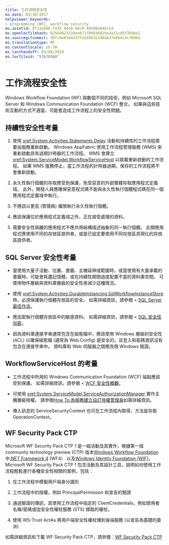 ```yaml
---
title: 工作流程安全性
ms.date: 03/30/2017
helpviewer_keywords:
- programming [WF], workflow security
ms.assetid: d712a566-f435-44c0-b8c0-49298e84b114
ms.openlocfilehash: 62564823338ee071f09036929a3a11cd5f3bbbe1
ms.sourcegitcommit: 58fc0e6564a37fa1b9b1b140a637e864c4cf696e
ms.translationtype: MT
ms.contentlocale: zh-TW
ms.lasthandoff: 03/08/2019
ms.locfileid: "57676560"
---
```

# <a name="workflow-security"></a>工作流程安全性
Windows Workflow Foundation (WF) 與數個不同的技術，例如 Microsoft SQL Server 和 Windows Communication Foundation (WCF) 整合。 如果與這些技術互動的方式不適當，可能會造成工作流程上的安全性問題。

## <a name="persistence-security-concerns"></a>持續性安全性考量

1.  使用 <xref:System.Activities.Statements.Delay> 活動和持續性的工作流程需要由服務重新啟動。 Windows AppFabric 使用工作流程管理服務 (WMS) 來重新啟動具有過期計時器的工作流程。 WMS 會建立 <xref:System.ServiceModel.WorkflowServiceHost> 以裝載重新啟動的工作流程。 如果 WMS 服務停止，當工作流程的計時器過期，保存的工作流程將不會重新啟動。

2.  永久性執行個體的存取應受到保護，免受惡意的外部實體存取應用程式定義域。 此外，開發人員應確保惡意程式碼不能與永久性執行個體程式碼在同一個應用程式定義域中執行。

3.  不應該以更高 (管理員) 權限執行永久性執行個體。

4.  應該保護位於應用程式定義域之外，正在接受處理的資料。

5.  需要安全性隔離的應用程式不應共用結構描述抽象的同一執行個體。 此類應用程式應使用不同的存放區提供者，或是已設定要使用不同存放區具現化的存放區提供者。

## <a name="sql-server-security-concerns"></a>SQL Server 安全性考量

-   當使用大量子活動、位置、書籤、主機延伸或範圍時，或當使用有大量承載的書籤時，可能會耗盡記憶體，或在持續性期間過度配置不當的資料庫空間。 可使用物件層級與資料庫層級的安全性來減少這種情況。

-   使用 <xref:System.Activities.DurableInstancing.SqlWorkflowInstanceStore> 時，必須保護執行個體存放區的安全。 如需詳細資訊，請參閱 < [SQL Server 最佳作法](https://go.microsoft.com/fwlink/?LinkId=164972)。

-   應加密執行個體存放區中的敏感資料。 如需詳細資訊，請參閱 < [SQL 安全性加密](https://go.microsoft.com/fwlink/?LinkId=164976)。

-   因為資料庫連接字串通常包含在組態檔中，應該使用 Windows 層級的安全性 (ACL) 以確保組態檔 (通常為 Web.Config) 是安全的，且登入和密碼資訊沒有包含在連接字串中。 資料庫和 Web 伺服器之間應改用 Windows 驗證。

## <a name="considerations-for-workflowservicehost"></a>WorkflowServiceHost 的考量

-   工作流程中所用的 Windows Communication Foundation (WCF) 端點應該受到保護。 如需詳細資訊，請參閱 < [WCF 安全性概觀](https://go.microsoft.com/fwlink/?LinkID=164975)。

-   可使用 <xref:System.ServiceModel.ServiceAuthorizationManager> 實作主機層級授權。 請參閱[How To:為服務建立自訂授權管理員](https://go.microsoft.com/fwlink/?LinkId=192228)如需詳細資訊。

-   傳入訊息的 ServiceSecurityContext 也可在工作流程內取得，方法是存取 OperationContext。

## <a name="wf-security-pack-ctp"></a>WF Security Pack CTP
 Microsoft WF Security Pack CTP 1 是一組活動及其實作，根據第一個 community technology preview (CTP) 版本[Windows Workflow Foundation](index.md)中[.NET Framework 4](https://docs.microsoft.com/previous-versions/dotnet/netframework-4.0/w0x726c2(v=vs.100)) (WF4） 以及[Windows Identity Foundation (WIF)](../security/index.md)。  Microsoft WF Security Pack CTP 1 包含活動及其設計工具，說明如何使用工作流程輕鬆進行各種安全性相關的案例，包括：

1.  在工作流程中模擬用戶端身分識別

2.  工作流程中的授權，例如 PrincipalPermission 和宣告的驗證

3.  通過驗證的傳訊，其使用工作流程中指定的 ClientCredentials，例如使用者名稱/密碼或從安全性權杖服務 (STS) 擷取的權杖。

4.  使用 WS-Trust ActAs 將用戶端安全性權杖傳到後端服務 (以宣告為基礎的委派)

如需詳細資訊和下載 WF Security Pack CTP，請參閱：[WF Security Pack CTP](https://archive.codeplex.com/?p=wf)